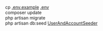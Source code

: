 cp [.env.example](.env.example) [.env](.env)
<br>
composer update
<br>
php artisan migrate
<br>
php artisan db:seed [UserAndAccountSeeder](database%2Fseeders%2FUserAndAccountSeeder.php)
